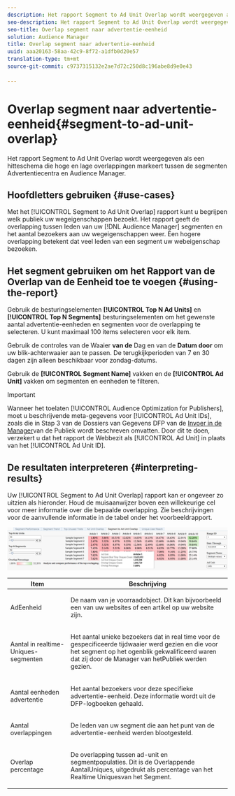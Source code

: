 ```yaml
---
description: Het rapport Segment to Ad Unit Overlap wordt weergegeven als een hitteschema die hoge en lage overlappingen markeert tussen de segmenten Advertentiecentra en Audience Manager.
seo-description: Het rapport Segment to Ad Unit Overlap wordt weergegeven als een hitteschema die hoge en lage overlappingen markeert tussen de segmenten Advertentiecentra en Audience Manager.
seo-title: Overlap segment naar advertentie-eenheid
solution: Audience Manager
title: Overlap segment naar advertentie-eenheid
uuid: aaa20163-58aa-42c9-8f72-a1dfb0d20e57
translation-type: tm+mt
source-git-commit: c9737315132e2ae7d72c250d8c196abe8d9e0e43

---
```



# Overlap segment naar advertentie-eenheid{#segment-to-ad-unit-overlap}

Het rapport Segment to Ad Unit Overlap wordt weergegeven als een hitteschema die hoge en lage overlappingen markeert tussen de segmenten Advertentiecentra en Audience Manager.

## Hoofdletters gebruiken {#use-cases}

Met het [!UICONTROL Segment to Ad Unit Overlap] rapport kunt u begrijpen welk publiek uw wegeigenschappen bezoekt. Het rapport geeft de overlapping tussen leden van uw [!DNL Audience Manager] segmenten en het aantal bezoekers aan uw wegeigenschappen weer. Een hogere overlapping betekent dat veel leden van een segment uw webeigenschap bezoeken.

## Het segment gebruiken om het Rapport van de Overlap van de Eenheid toe te voegen {#using-the-report}

Gebruik de besturingselementen **[!UICONTROL Top N Ad Units]** en **[!UICONTROL Top N Segments]** besturingselementen om het gewenste aantal advertentie-eenheden en segmenten voor de overlapping te selecteren. U kunt maximaal 100 items selecteren voor elk item.

Gebruik de controles van de Waaier **van de** Dag en van de **Datum door** om uw blik-achterwaaier aan te passen. De terugkijkperioden van 7 en 30 dagen zijn alleen beschikbaar voor zondag-datums.

Gebruik de **[!UICONTROL Segment Name]** vakken en de **[!UICONTROL Ad Unit]** vakken om segmenten en eenheden te filteren.

>[!IMPORTANT]
>
>Wanneer het toelaten [!UICONTROL Audience Optimization for Publishers], moet u beschrijvende meta-gegevens voor [!UICONTROL Ad Unit IDs], zoals die in Stap 3 van de Dossiers van Gegevens DFP van de [Invoer in de Manager](../../../reporting/audience-optimization-reports/aor-publishers/import-dfp.md)van de Publiek wordt beschreven omvatten. Door dit te doen, verzekert u dat het rapport de Webbezit als [!UICONTROL Ad Unit] in plaats van het [!UICONTROL Ad Unit ID].

## De resultaten interpreteren {#interpreting-results}

Uw [!UICONTROL Segment to Ad Unit Overlap] rapport kan er ongeveer zo uitzien als hieronder. Houd de muisaanwijzer boven een willekeurige cel voor meer informatie over die bepaalde overlapping. Zie beschrijvingen voor de aanvullende informatie in de tabel onder het voorbeeldrapport.

![](assets/publisher_segment_ad_unit_overlap.png)

<table id="table_22340F45B1B94D3796174CB30A60E212"> 
 <thead> 
  <tr> 
   <th colname="col1" class="entry"> Item </th> 
   <th colname="col2" class="entry"> Beschrijving </th> 
  </tr>
 </thead>
 <tbody> 
  <tr> 
   <td colname="col1"> <p><span class="wintitle"> AdEenheid </span> </p> </td> 
   <td colname="col2"> <p>De naam van je voorraadobject. Dit kan bijvoorbeeld een van uw websites of een artikel op uw website zijn. </p> </td> 
  </tr> 
  <tr> 
   <td colname="col1"> <p><span class="wintitle"> Aantal in realtime-Uniques-segmenten</span> </p> </td> 
   <td colname="col2"> <p>Het aantal unieke bezoekers dat in real time voor de gespecificeerde tijdwaaier werd gezien en die voor het segment op het ogenblik gekwalificeerd waren dat zij door de Manager <span class="keyword"> van het</span>Publiek werden gezien. </p> </td> 
  </tr> 
  <tr> 
   <td colname="col1"> <p><span class="wintitle"> Aantal eenheden advertentie</span> </p> </td> 
   <td colname="col2"> <p>Het aantal bezoekers voor deze specifieke advertentie-eenheid. Deze informatie wordt uit de DFP-logboeken gehaald. </p> </td> 
  </tr> 
  <tr> 
   <td colname="col1"> <p><span class="wintitle"> Aantal overlappingen</span> </p> </td> 
   <td colname="col2"> <p>De leden van uw segment die aan het punt van de advertentie-eenheid werden blootgesteld. </p> </td> 
  </tr> 
  <tr> 
   <td colname="col1"> <p><span class="wintitle"> Overlap percentage</span> </p> </td> 
   <td colname="col2"> <p>De overlapping tussen ad-unit en segmentpopulaties. Dit is de <span class="wintitle"> Overlappende Aantal</span>Uniques, uitgedrukt als percentage van het <span class="wintitle"> Realtime Uniques</span>van het Segment. </p> </td> 
  </tr> 
 </tbody> 
</table>

